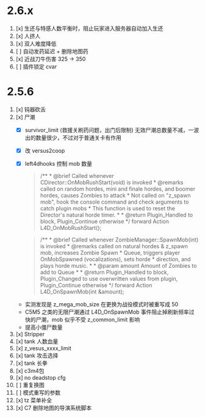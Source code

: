 # 2.6.x
1. [x] 生还与特感人数平衡时，阻止玩家进入服务器自动加入生还
2. [x] 人挤人
3. [x] 双人难度降低
4. [ ] 自动发药延迟 + 删除地图药
5. [x] 近战刀牛伤害 325 -> 350
6. [ ] 插件锁定 cvar 

# 2.5.6
1. [x] 钝器砍舌
2. [x] 尸潮
    * [x] survivor_limit (救援关刷药问题，出门后限制) 无效尸潮总数量不减，一波出的数量很少，不过对于普通关卡有作用
    * [x] 改 versus2coop
    * [x] left4dhooks 控制 mob 数量
        >/**
        \* @brief Called whenever CDirector::OnMobRushStart(void) is invoked
        \* @remarks called on random hordes, mini and finale hordes, and boomer hordes, causes Zombies to attack
        \*			Not called on "z_spawn mob", hook the console command and check arguments to catch plugin mobs
        \*			This function is used to reset the Director's natural horde timer.
        \*
        \* @return				Plugin_Handled to block, Plugin_Continue otherwise
        \*/
        forward Action L4D_OnMobRushStart();

        >/**
        \* @brief Called whenever ZombieManager::SpawnMob(int) is invoked
        \* @remarks called on natural hordes & z_spawn mob, increases Zombie Spawn
        \*			Queue, triggers player OnMobSpawned (vocalizations), sets horde
        \*			direction, and plays horde music.
        \*
        \* @param amount		Amount of Zombies to add to Queue
        \*
        \* @return				Plugin_Handled to block, Plugin_Changed to use overwritten values from plugin, Plugin_Continue otherwise
        \*/
        forward Action L4D_OnSpawnMob(int &amount);
    * 实测发现是 z_mega_mob_size 在更换为战役模式时被重写成 50
    * C5M5 之类的无限尸潮通过 L4D_OnSpawnMob 事件阻止掉刷新频率过快的尸潮，mob 似乎不受 z_common_limit 影响
    * 提高小僵尸数量
3. [x] Stripper
4. [x] tank 人数血量
5. [x] z_vesus_xxxx_limit
6. [x] tank 攻击选择
7. [x] tank 长拳
8. [x] c3m4包
9. [x] no deadstop cfg
10. [ ] 重复换图
11. [ ] 模式重写的参数
12. [x] tz 菜单补全
13. [x] C7 删除地图的导演系统脚本
